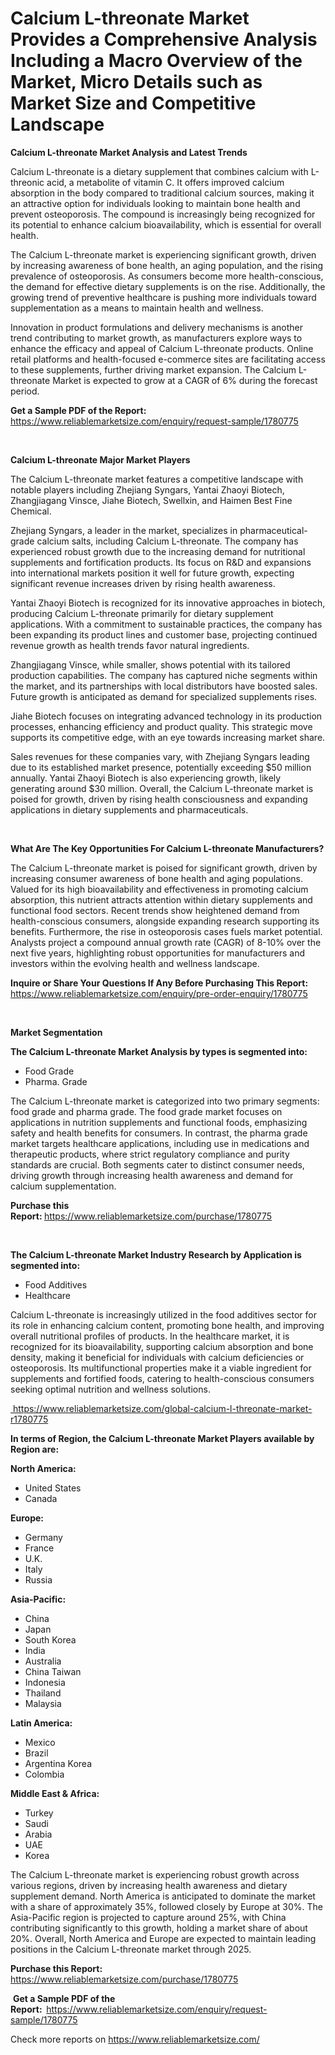 <p><h1>Calcium L-threonate Market Provides a Comprehensive Analysis Including a Macro Overview of the Market, Micro Details such as Market Size and Competitive Landscape</h1></p><p><strong>Calcium L-threonate Market Analysis and Latest Trends</strong></p>
<p><p>Calcium L-threonate is a dietary supplement that combines calcium with L-threonic acid, a metabolite of vitamin C. It offers improved calcium absorption in the body compared to traditional calcium sources, making it an attractive option for individuals looking to maintain bone health and prevent osteoporosis. The compound is increasingly being recognized for its potential to enhance calcium bioavailability, which is essential for overall health.</p><p>The Calcium L-threonate market is experiencing significant growth, driven by increasing awareness of bone health, an aging population, and the rising prevalence of osteoporosis. As consumers become more health-conscious, the demand for effective dietary supplements is on the rise. Additionally, the growing trend of preventive healthcare is pushing more individuals toward supplementation as a means to maintain health and wellness.</p><p>Innovation in product formulations and delivery mechanisms is another trend contributing to market growth, as manufacturers explore ways to enhance the efficacy and appeal of Calcium L-threonate products. Online retail platforms and health-focused e-commerce sites are facilitating access to these supplements, further driving market expansion. The Calcium L-threonate Market is expected to grow at a CAGR of 6% during the forecast period.</p></p>
<p><strong>Get a Sample PDF of the Report:&nbsp;</strong> <a href="https://www.reliablemarketsize.com/enquiry/request-sample/1780775?utm_campaign=3345&utm_medium=2&utm_source=Github&utm_content=ia&utm_term=25032025&utm_id=calcium-l-threonate">https://www.reliablemarketsize.com/enquiry/request-sample/1780775</a></p>
<p>&nbsp;</p>
<p><strong>Calcium L-threonate Major Market Players</strong></p>
<p><p>The Calcium L-threonate market features a competitive landscape with notable players including Zhejiang Syngars, Yantai Zhaoyi Biotech, Zhangjiagang Vinsce, Jiahe Biotech, Swellxin, and Haimen Best Fine Chemical.</p><p>Zhejiang Syngars, a leader in the market, specializes in pharmaceutical-grade calcium salts, including Calcium L-threonate. The company has experienced robust growth due to the increasing demand for nutritional supplements and fortification products. Its focus on R&D and expansions into international markets position it well for future growth, expecting significant revenue increases driven by rising health awareness.</p><p>Yantai Zhaoyi Biotech is recognized for its innovative approaches in biotech, producing Calcium L-threonate primarily for dietary supplement applications. With a commitment to sustainable practices, the company has been expanding its product lines and customer base, projecting continued revenue growth as health trends favor natural ingredients.</p><p>Zhangjiagang Vinsce, while smaller, shows potential with its tailored production capabilities. The company has captured niche segments within the market, and its partnerships with local distributors have boosted sales. Future growth is anticipated as demand for specialized supplements rises.</p><p>Jiahe Biotech focuses on integrating advanced technology in its production processes, enhancing efficiency and product quality. This strategic move supports its competitive edge, with an eye towards increasing market share.</p><p>Sales revenues for these companies vary, with Zhejiang Syngars leading due to its established market presence, potentially exceeding $50 million annually. Yantai Zhaoyi Biotech is also experiencing growth, likely generating around $30 million. Overall, the Calcium L-threonate market is poised for growth, driven by rising health consciousness and expanding applications in dietary supplements and pharmaceuticals.</p></p>
<p>&nbsp;</p>
<p><strong>What Are The Key Opportunities For Calcium L-threonate Manufacturers?</strong></p>
<p><p>The Calcium L-threonate market is poised for significant growth, driven by increasing consumer awareness of bone health and aging populations. Valued for its high bioavailability and effectiveness in promoting calcium absorption, this nutrient attracts attention within dietary supplements and functional food sectors. Recent trends show heightened demand from health-conscious consumers, alongside expanding research supporting its benefits. Furthermore, the rise in osteoporosis cases fuels market potential. Analysts project a compound annual growth rate (CAGR) of 8-10% over the next five years, highlighting robust opportunities for manufacturers and investors within the evolving health and wellness landscape.</p></p>
<p><strong>Inquire or Share Your Questions If Any Before Purchasing This Report:</strong> <a href="https://www.reliablemarketsize.com/enquiry/pre-order-enquiry/1780775?utm_campaign=3345&utm_medium=2&utm_source=Github&utm_content=ia&utm_term=25032025&utm_id=calcium-l-threonate">https://www.reliablemarketsize.com/enquiry/pre-order-enquiry/1780775</a></p>
<p>&nbsp;</p>
<p><strong>Market Segmentation</strong></p>
<p><strong>The Calcium L-threonate Market Analysis by types is segmented into:</strong></p>
<p><ul><li>Food Grade</li><li>Pharma. Grade</li></ul></p>
<p><p>The Calcium L-threonate market is categorized into two primary segments: food grade and pharma grade. The food grade market focuses on applications in nutrition supplements and functional foods, emphasizing safety and health benefits for consumers. In contrast, the pharma grade market targets healthcare applications, including use in medications and therapeutic products, where strict regulatory compliance and purity standards are crucial. Both segments cater to distinct consumer needs, driving growth through increasing health awareness and demand for calcium supplementation.</p></p>
<p><strong>Purchase this Report:&nbsp;</strong><a href="https://www.reliablemarketsize.com/purchase/1780775?utm_campaign=3345&utm_medium=2&utm_source=Github&utm_content=ia&utm_term=25032025&utm_id=calcium-l-threonate">https://www.reliablemarketsize.com/purchase/1780775</a></p>
<p>&nbsp;</p>
<p><strong>The Calcium L-threonate Market Industry Research by Application is segmented into:</strong></p>
<p><ul><li>Food Additives</li><li>Healthcare</li></ul></p>
<p><p>Calcium L-threonate is increasingly utilized in the food additives sector for its role in enhancing calcium content, promoting bone health, and improving overall nutritional profiles of products. In the healthcare market, it is recognized for its bioavailability, supporting calcium absorption and bone density, making it beneficial for individuals with calcium deficiencies or osteoporosis. Its multifunctional properties make it a viable ingredient for supplements and fortified foods, catering to health-conscious consumers seeking optimal nutrition and wellness solutions.</p></p>
<p><a href="https://www.reliablemarketsize.com/global-calcium-l-threonate-market-r1780775?utm_campaign=3345&utm_medium=2&utm_source=Github&utm_content=ia&utm_term=25032025&utm_id=calcium-l-threonate">&nbsp;https://www.reliablemarketsize.com/global-calcium-l-threonate-market-r1780775</a></p>
<p><strong>In terms of Region, the Calcium L-threonate Market Players available by Region are:</strong></p>
<p>
    <p> <strong> North America: </strong>
        <ul>
            <li>United States</li>
            <li>Canada</li>
        </ul>
        </p> 
    <p> <strong> Europe: </strong>
        <ul>
            <li>Germany</li>
            <li>France</li>
            <li>U.K.</li>
            <li>Italy</li>
            <li>Russia</li>
        </ul>
        </p> 
    <p> <strong> Asia-Pacific: </strong>
        <ul>
            <li>China</li>
            <li>Japan</li>
            <li>South Korea</li>
            <li>India</li>
            <li>Australia</li>
            <li>China Taiwan</li>
            <li>Indonesia</li>
            <li>Thailand</li>
            <li>Malaysia</li>
        </ul>
        </p> 
    <p> <strong> Latin America: </strong>
        <ul>
            <li>Mexico</li>
            <li>Brazil</li>
            <li>Argentina Korea</li>
            <li>Colombia</li>
        </ul>
        </p> 
    <p> <strong> Middle East & Africa: </strong>
        <ul>
            <li>Turkey</li>
            <li>Saudi</li>
            <li>Arabia</li>
            <li>UAE</li>
            <li>Korea</li>
        </ul>
    </p>
    </p>
<p><p>The Calcium L-threonate market is experiencing robust growth across various regions, driven by increasing health awareness and dietary supplement demand. North America is anticipated to dominate the market with a share of approximately 35%, followed closely by Europe at 30%. The Asia-Pacific region is projected to capture around 25%, with China contributing significantly to this growth, holding a market share of about 20%. Overall, North America and Europe are expected to maintain leading positions in the Calcium L-threonate market through 2025.</p></p>
<p><strong>Purchase this Report: </strong><a href="https://www.reliablemarketsize.com/purchase/1780775?utm_campaign=3345&utm_medium=2&utm_source=Github&utm_content=ia&utm_term=25032025&utm_id=calcium-l-threonate">https://www.reliablemarketsize.com/purchase/1780775</a></p>
<p>&nbsp;<strong>Get a Sample PDF of the Report:&nbsp;&nbsp;</strong><a href="https://www.reliablemarketsize.com/enquiry/request-sample/1780775?utm_campaign=3345&utm_medium=2&utm_source=Github&utm_content=ia&utm_term=25032025&utm_id=calcium-l-threonate">https://www.reliablemarketsize.com/enquiry/request-sample/1780775</a></p>
<p><strong></strong></p>
<p>Check more reports on <a href="https://www.reliablemarketsize.com/?utm_campaign=3345&utm_medium=2&utm_source=Github&utm_content=ia&utm_term=25032025&utm_id=calcium-l-threonate">https://www.reliablemarketsize.com/</a></p>